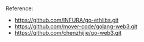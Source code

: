# 

Reference: 

-  https://github.com/INFURA/go-ethlibs.git
- https://github.com/mover-code/golang-web3.git
- https://github.com/chenzhijie/go-web3.git